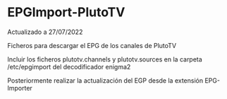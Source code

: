 # EPGImport-PlutoTV
Actualizado a 27/07/2022

Ficheros para descargar el EPG de los canales de PlutoTV

Incluir los ficheros plutotv.channels y plutotv.sources en la carpeta /etc/epgimport del decodificador enigma2

Posteriormente realizar la actualización del EGP desde la extensión EPG-Importer